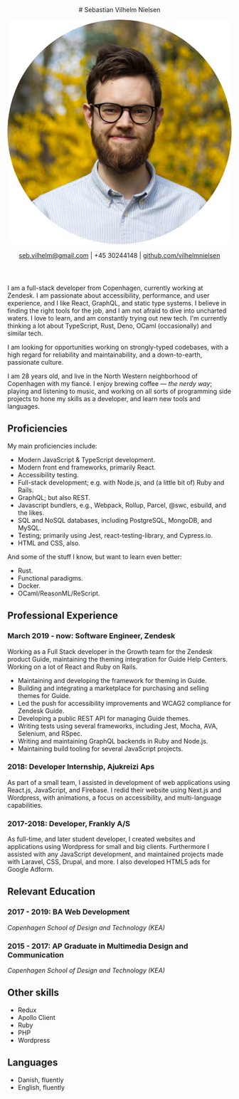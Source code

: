 <header>
# Sebastian Vilhelm Nielsen

![](./sebastian.png)

[seb.vilhelm@gmail.com](mailto:seb.vilhelm@gmail.com) | +45 30244148 | [github.com/vilhelmnielsen](https://github.com/vilhelmnielsen/)

</header>

I am a full-stack developer from Copenhagen, currently working at Zendesk. I am passionate about accessibility, performance, and user experience, and I like React, GraphQL, and static type systems. I believe in finding the right tools for the job, and I am not afraid to dive into uncharted waters. I love to learn, and am constantly trying out new tech. I'm currently thinking a lot about TypeScript, Rust, Deno, OCaml (occasionally) and similar tech.

I am looking for opportunities working on strongly-typed codebases, with a high regard for reliability and maintainability, and a down-to-earth, passionate culture.

I am 28 years old, and live in the North Western neighborhood of Copenhagen with my fiancé. I enjoy brewing coffee — _the nerdy way_; playing and listening to music, and working on all sorts of programming side projects to hone my skills as a developer, and learn new tools and languages.

## Proficiencies

My main proficiencies include:

- Modern JavaScript & TypeScript development.
- Modern front end frameworks, primarily React.
- Accessibility testing.
- Full-stack development; e.g. with Node.js, and (a little bit of) Ruby and Rails.
- GraphQL; but also REST.
- Javascript bundlers, e.g., Webpack, Rollup, Parcel, @swc, esbuild, and the likes.
- SQL and NoSQL databases, including PostgreSQL, MongoDB, and MySQL.
- Testing; primarily using Jest, react-testing-library, and Cypress.io.
- HTML and CSS, also.

And some of the stuff I know, but want to learn even better:

- Rust.
- Functional paradigms.
- Docker.
- OCaml/ReasonML/ReScript.

## Professional Experience

### March 2019 - now: Software Engineer, Zendesk

Working as a Full Stack developer in the Growth team for the Zendesk product Guide, maintaining the theming integration for Guide Help Centers. Working on a lot of React and Ruby on Rails.

- Maintaining and developing the framework for theming in Guide.
- Building and integrating a marketplace for purchasing and selling themes for Guide.
- Led the push for accessibility improvements and WCAG2 compliance for Zendesk Guide.
- Developing a public REST API for managing Guide themes.
- Writing tests using several frameworks, including Jest, Mocha, AVA, Selenium, and RSpec.
- Writing and maintaining GraphQL backends in Ruby and Node.js.
- Maintaining build tooling for several JavaScript projects.

### 2018: Developer Internship, Ajukreizi Aps

As part of a small team, I assisted in development of web applications using React.js, JavaScript, and Firebase. I redid their website using Next.js and Wordpress, with animations, a focus on accessibility, and multi-language capabilities.

### 2017-2018: Developer, Frankly A/S

As full-time, and later student developer, I created websites and applications using Wordpress for small and big clients. Furthermore I assisted with any JavaScript development, and maintained projects made with Laravel, CSS, Drupal, and more. I also developed HTML5 ads for Google Adform.

## Relevant Education

### 2017 - 2019: BA Web Development

_Copenhagen School of Design and Technology (KEA)_

### 2015 - 2017: AP Graduate in Multimedia Design and Communication

_Copenhagen School of Design and Technology (KEA)_

## Other skills

<div class="skills">

- Redux
- Apollo Client
- Ruby
- PHP
- Wordpress

</div>

## Languages

- Danish, fluently
- English, fluently
